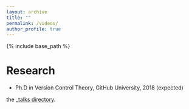 ```yaml
---
layout: archive
title: ""
permalink: /videos/
author_profile: true
---
```


{% include base_path %}

Research
======
* Ph.D in Version Control Theory, GitHub University, 2018 (expected)



the [_talks directory](https://www.youtube.com/watch?v=xUTtMf36So4&t=10s).
